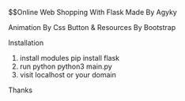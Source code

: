 $$Online Web Shopping With Flask
Made By Agyky

Animation By Css
Button & Resources By Bootstrap


Installation
1. install modules
pip install flask
2. run python
python3 main.py
3. visit localhost or your domain
   
Thanks
